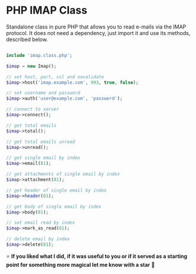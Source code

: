 # PHP IMAP Class

Standalone class in pure PHP that allows you to read e-mails via the IMAP protocol. It does not need a dependency, just import it and use its methods, described below.

``` php

include 'imap.class.php';

$imap = new Imap();

// set host, port, ssl and novalidate 
$imap->host('imap.example.com', 993, true, false);

// set username and password
$imap->auth('user@example.com', 'password');

// connect to server
$imap->connect();

// get total emails
$imap->total();

// get total emails unread
$imap->unread();

// get single email by index
$imap->email(81);

// get attachments of single email by index
$imap->attachment(81);

// get header of single email by index
$imap->header(81);

// get body of single email by index
$imap->body(81);

// set email read by index
$imap->mark_as_read(81);

// delete email by index
$imap->delete(81);

```

:star: **If you liked what I did, if it was useful to you or if it served as a starting point for something more magical let me know with a star** :green_heart:
